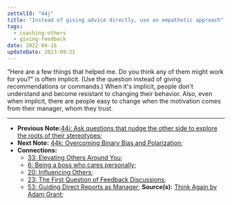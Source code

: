 ```yaml
---
zettelId: "44j"
title: "Instead of giving advice directly, use an empathetic approach"
tags:
  - coaching-others
  - giving-feedback
date: 2022-04-16
updateDate: 2023-09-21
---
```


"Here are a few things that helped me. Do you think any of them might work for you?" is often implicit. (Use the question instead of giving recommendations or commands.) When it's implicit, people don't understand and become resistant to changing their behavior. Also, even when implicit, there are people easy to change when the motivation comes from their manager, whom they trust.

---

- **Previous Note:**[44i: Ask questions that nudge the other side to explore the roots of their stereotypes](/notes/44i/);
- **Next Note:** [44k: Overcoming Binary Bias and Polarization](/notes/44k/);
- **Connections:**
  - [33: Elevating Others Around You](/notes/33/);
  - [6: Being a boss who cares personally](/notes/6/);
  - [20: Influencing Others](/notes/20/);
  - [23: The First Question of Feedback Discussions](/notes/23/);
  - [53: Guiding Direct Reports as Manager](/notes/53/);
**Source(s):** [Think Again by Adam Grant](/books/think-again-by-adam-grant-book-summary-review-and-notes/);
